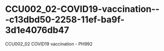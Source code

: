 # CCU002_02-COVID19-vaccination---c13dbd50-2258-11ef-ba9f-3d1e4076db47
CCU002_02 COVID19 vaccination - PH992
